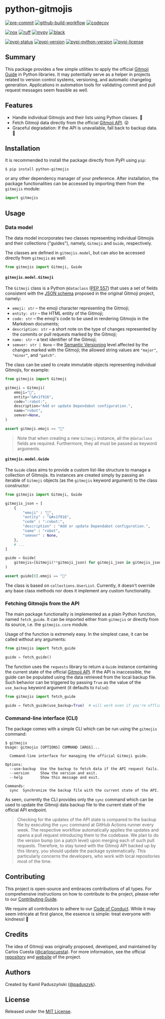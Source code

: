 # python-gitmojis

[![pre-commit](https://img.shields.io/badge/pre--commit-enabled-brightgreen?style=flat-square&logo=pre-commit)][pre-commit.ci]
[![github-build-workflow](https://img.shields.io/github/actions/workflow/status/paduszyk/python-gitmojis/build-package.yml?style=flat-square&logo=github)][github-build-workflow]
[![codecov](https://img.shields.io/codecov/c/github/paduszyk/python-gitmojis?style=flat-square&logo=codecov)][codecov]

[![nox](https://img.shields.io/badge/%F0%9F%A6%8A-Nox-D85E00.svg?style=flat-square)][nox]
[![ruff](https://img.shields.io/endpoint?style=flat-square&url=https://raw.githubusercontent.com/astral-sh/ruff/main/assets/badge/v2.json)][ruff]
[![mypy](https://img.shields.io/badge/type--checked-mypy-blue?style=flat-square)][mypy]
[![black](https://img.shields.io/badge/code%20style-black-black?style=flat-square)][black]

[![pypi-status](https://img.shields.io/pypi/status/python-gitmojis?style=flat-square&logo=pypi&logoColor=white)][pypi]
[![pypi-version](https://img.shields.io/pypi/v/python-gitmojis?style=flat-square&logo=pypi&logoColor=white)][pypi]
[![pypi-python-version](https://img.shields.io/pypi/pyversions/python-gitmojis?style=flat-square&logo=python&logoColor=white)][pypi]
[![pypi-license](https://img.shields.io/pypi/l/python-gitmojis?style=flat-square&label=license)][pypi]

## Summary

This package provides a few simple utilities to apply the official
[Gitmoji Guide][gitmoji-website] in Python libraries. It may potentially serve
as a helper in projects related to version control systems, versioning, and
automatic changelog generation. Applications in automation tools for validating
commit and pull request messages seem feasible as well.

## Features

- Handle individual Gitmojis and their lists using Python classes. 👔
- Fetch Gitmoji data directly from the official [Gitmoji API][gitmoji-api]. 😜
- Graceful degradation: If the API is unavailable, fall back to backup data. 🦺

## Installation

It is recommended to install the package directly from PyPI using `pip`:

```console
$ pip install python-gitmojis
```

or any other dependency manager of your preference. After installation, the
package functionalities can be accessed by importing them from the `gitmojis`
module:

```python
import gitmojis
```

## Usage

### Data model

The data model incorporates two classes representing individual Gitmojis and
their collections ("guides"), namely, `Gitmoji` and `Guide`, respectively.

The classes are defined in `gitmojis.model`, but can also be accessed directly
from `gitmojis` as well:

```python
from gitmojis import Gitmoji, Guide
```

#### `gitmojis.model.Gitmoji`

The `Gitmoji` class is a Python `@dataclass` ([PEP 557][PEP-557]) that uses a
set of fields consistent with the [JSON schema][gitmoji-schema] proposed in the
original Gitmoji project, namely:

- `emoji: str` &ndash; the emoji character representing the Gitmoji;
- `entity: str` &ndash; the HTML entity of the Gitmoji;
- `code: str` &ndash; the emoji's code to be used in rendering Gitmojis in the
  Markdown documents;
- `description: str` &ndash; a short note on the type of changes represented by
  the commits or pull requests marked by the Gitmoji;
- `name: str` &ndash; a text identifier of the Gitmoji;
- `semver: str | None` &ndash; the [Semantic Versioning](https://semver.org)
  level affected by the changes marked with the Gitmoji; the allowed string
  values are `"major"`, `"minor"`, and `"patch"`.

The class can be used to create immutable objects representing individual
Gitmojis, for example:

```python
from gitmojis import Gitmoji

gitmoji = Gitmoji(
    emoji="🤖",
    entity="&#x1f916",
    code=":robot:",
    description="Add or update Dependabot configuration.",
    name="robot",
    semver=None,
)

assert gitmoji.emoji == "🤖"
```

> Note that when creating a new `Gitmoji` instance, all the `@dataclass` fields
> are required. Furthermore, they all must be passed as keyword arguments.

#### `gitmojis.model.Guide`

The `Guide` class aims to provide a custom list-like structure to manage a
collection of Gitmojis. Its instances are created simply by passing an iterable
of `Gitmoji` objects (as the `gitmojis` keyword argument) to the class
constructor:

```python
from gitmojis import Gitmoji, Guide

gitmojis_json = [
    {
        "emoji" : "🤖",
        "entity" : "&#x1f916",
        "code" : ":robot:",
        "description" : "Add or update Dependabot configuration.",
        "name" : "robot",
        "semver" : None,
    },
    # ...
]

guide = Guide(
    gitmojis=[Gitmoji(**gitmoji_json) for gitmoji_json in gitmojis_json]
)

assert guide[0].emoji == "🤖"
```

The class is based on `collections.UserList`. Currently, it doesn't override
any base class methods nor does it implement any custom functionality.

### Fetching Gitmojis from the API

The main package functionality is implemented as a plain Python function, named
`fetch_guide`. It can be imported either from `gitmojis` or directly from its
source, i.e. the `gitmojis.core` module.

Usage of the function is extremely easy. In the simplest case, it can be called
without any arguments:

```python
from gitmojis import fetch_guide

guide = fetch_guide()
```

The function uses the `requests` library to return a `Guide` instance containing
the current state of the official [Gitmoji API][gitmoji-api]. If the API is
inaccessible, the guide can be populated using the data retrieved from the local
backup file. Such behavior can be triggered by passing `True` as the value of
the `use_backup` keyword argument (it defaults to `False`):

```python
from gitmojis import fetch_guide

guide = fetch_guide(use_backup=True)  # will work even if you're offline
```

### Command-line interface (CLI)

The package comes with a simple CLI which can be run using the `gitmojis`
command:

```console
$ gitmojis
Usage: gitmojis [OPTIONS] COMMAND [ARGS]...

  Command-line interface for managing the official Gitmoji guide.

Options:
  --use-backup  Use the backup to fetch data if the API request fails.
  --version     Show the version and exit.
  --help        Show this message and exit.

Commands:
  sync  Synchronize the backup file with the current state of the API.
```

As seen, currently the CLI provides only the `sync` command which can be used
to update the Gitmoji data backup file to the current state of the official API
endpoint.

> Checking for the updates of the API state is compared to the backup file by
> executing the `sync` command at GitHub Actions runner every week. The
> respective workflow automatically applies the updates and opens a pull
> request introducing them to the codebase. We plan to do the version bump (on
> a patch level) upon merging each of such pull requests. Therefore, to stay
> tuned with the Gitmoji API backed up by this library, you should update
> the package systematically. This particularly concerns the developers, who
> work with local repositories most of the time.

## Contributing

This project is open-source and embraces contributions of all types. For
comprehensive instructions on how to contribute to the project, please refer to
our [Contributing Guide][contributing-guide].

We require all contributors to adhere to our [Code of Conduct][code-of-conduct].
While it may seem intricate at first glance, the essence is simple: treat
everyone with kindness! 🙂

## Credits

The idea of Gitmoji was originally proposed, developed, and maintained by
Carlos Cuesta ([@carloscuesta][github-carlosquesta]). For more information, see
the official [repository][gitmoji-repository] and [website][gitmoji-website] of
the project.

## Authors

Created by Kamil Paduszyński ([@paduszyk][github-paduszyk]).

## License

Released under the [MIT License][license].

[black]: https://github.com/psf/black
[code-of-conduct]: https://github.com/paduszyk/python-gitmojis/blob/main/.github/CODE_OF_CONDUCT.md
[codecov]: https://app.codecov.io/gh/paduszyk/python-gitmojis
[contributing-guide]: https://github.com/paduszyk/python-gitmojis/blob/main/.github/CONTRIBUTING.md
[github-build-workflow]: https://github.com/paduszyk/python-gitmojis/actions/workflows/build-package.yml
[github-carlosquesta]: https://github.com/carloscuesta
[github-paduszyk]: https://github.com/paduszyk
[gitmoji-api]: https://github.com/carloscuesta/gitmoji/tree/master/packages/gitmojis#api
[gitmoji-repository]: https://github.com/carloscuesta/gitmoji
[gitmoji-schema]: https://github.com/carloscuesta/gitmoji/blob/master/packages/gitmojis/src/schema.json
[gitmoji-website]: https://gitmoji.dev
[license]: https://github.com/paduszyk/python-gitmojis/blob/main/LICENSE
[mypy]: https://github.com/python/mypy
[nox]: https://github.com/wntrblm/nox
[pep-557]: https://peps.python.org/pep-0557/
[pre-commit.ci]: https://results.pre-commit.ci/latest/github/paduszyk/python-gitmojis/main
[pypi]: https://pypi.org/project/python-gitmojis/
[ruff]: https://github.com/astral-sh/ruff
